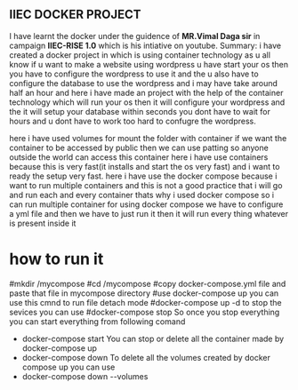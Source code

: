 ## IIEC DOCKER PROJECT 
 I have learnt the docker under the guidence of **MR.Vimal Daga sir** in campaign **IIEC-RISE 1.0** which is his intiative on youtube.
Summary:
i have created a docker project in which is using container technology 
as u all know if u want to make a website using wordpress u have start your os 
then you have to configure the wordpress to use it and the u also have to configure 
the database to use the wordpress 
and i may have take around half an hour
and here i have made an project with the help of the container technology
which will run your os then it will configure your wordpress and the it will setup 
your database within seconds you dont have to wait for hours and u dont have to work
too hard to confugre the wordpress.

here i have used volumes for mount the folder with container
if we want the container to be accessed by public then we can use patting 
so anyone outside the world can access this container
here i have use containers because this is very fast(it installs and start the os very fast)
and i want to ready the setup very fast.
here i have use the docker compose because i want to run multiple containers
and this is not a good practice that i will go and run each and every container
thats why i used docker compose so i can run multiple container
for using docker compose we have to configure a yml file and then we have to just run it then it 
will run every thing whatever is present inside it

# how to run it
#mkdir /mycompose
#cd /mycompose
#copy docker-compose.yml file and paste that file in mycompose directory
#use docker-compose up
you can use this cmnd to run file detach mode
#docker-compose up -d
to stop the sevices you can use
#docker-compose stop
So once you stop everything you can start everything from following comand
* docker-compose start
You can stop or delete all the container made by docker-compose up
* docker-compose down
To delete all the volumes created by docker compose up you can use
* docker-compose down --volumes
 
